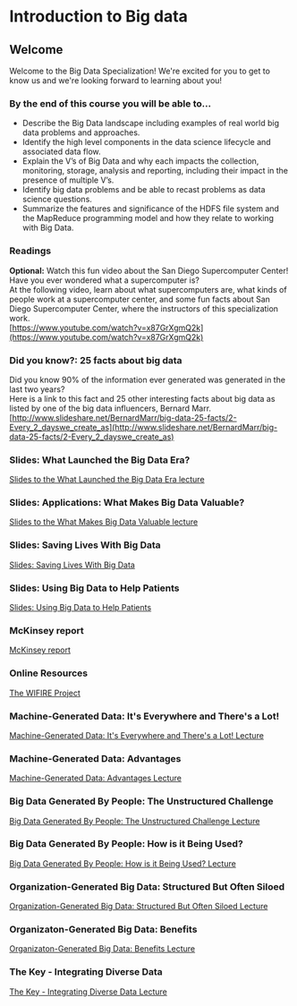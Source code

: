 # Introduction to Big data

## Welcome
Welcome to the Big Data Specialization! We're excited for you to get to know us and we're looking forward to learning about you!

### By the end of this course you will be able to...
* Describe the Big Data landscape including examples of real world big data problems and approaches.
* Identify the high level components in the data science lifecycle and associated data flow.
* Explain the V’s of Big Data and why each impacts the collection, monitoring, storage, analysis and reporting, including their impact in the presence of multiple V’s.
* Identify big data problems and be able to recast problems as data science questions.
* Summarize the features and significance of the HDFS file system and the MapReduce programming model and how they relate to working with Big Data.

### Readings
**Optional:** Watch this fun video about the San Diego Supercomputer Center!\
Have you ever wondered what a supercomputer is?\
At the following video, learn about what supercomputers are, what kinds of people work at a supercomputer center, and some fun facts about San Diego Supercomputer Center, where the instructors of this specialization work.\
[https://www.youtube.com/watch?v=x87GrXgmQ2k](https://www.youtube.com/watch?v=x87GrXgmQ2k)

### Did you know?: 25 facts about big data
Did you know 90% of the information ever generated was generated in the last two years?\
Here is a link to this fact and 25 other interesting facts about big data as listed by one of the big data influencers, Bernard Marr.\
[http://www.slideshare.net/BernardMarr/big-data-25-facts/2-Every_2_dayswe_create_as](http://www.slideshare.net/BernardMarr/big-data-25-facts/2-Every_2_dayswe_create_as)
### Slides: What Launched the Big Data Era?
[Slides to the What Launched the Big Data Era lecture](./files/What_Launched_the_Big_Data_Era.pdf)
### Slides: Applications: What Makes Big Data Valuable?
[Slides to the What Makes Big Data Valuable lecture](./files/What_Makes_Big_Data_Valuable.pdf)
### Slides: Saving Lives With Big Data
[Slides: Saving Lives With Big Data](./files/Saving_Lives_With_Big_Data.pdf)
### Slides: Using Big Data to Help Patients
[Slides: Using Big Data to Help Patients](./files/Using_Big_Data_to_Help_Patients.pdf)
### McKinsey report
[McKinsey report](http://www.mckinsey.com/business-functions/business-technology/our-insights/big-data-the-next-frontier-for-innovation)
### Online Resources
[The WIFIRE Project](https://www.youtube.com/watch?v=0ohwGggaXZM)
### Machine-Generated Data: It's Everywhere and There's a Lot!
[Machine-Generated Data: It's Everywhere and There's a Lot! Lecture](./files/Machine-Generated_Data-Its_Everywhere_and_Theres_a_Lot.pdf)
### Machine-Generated Data: Advantages
[Machine-Generated Data: Advantages Lecture](./files/Machine-Generated-Data_Advantages.pdf)
### Big Data Generated By People: The Unstructured Challenge
[Big Data Generated By People: The Unstructured Challenge Lecture](./files/Big_Data_Generated_By_People-The_Unstructured_Challenge.pdf)
### Big Data Generated By People: How is it Being Used?
[Big Data Generated By People: How is it Being Used? Lecture](./files/Big_Data_Generated_By_People-How_is_it_Being_Used.pdf)
### Organization-Generated Big Data: Structured But Often Siloed
[Organization-Generated Big Data: Structured But Often Siloed Lecture](./files/Organization-Generated_Big_Data_Structured_But_Often_Siloed.pdf)
### Organizaton-Generated Big Data: Benefits
[Organizaton-Generated Big Data: Benefits Lecture](./files/Organizaton-Generated_Big_Data-Benefits.pdf)
### The Key - Integrating Diverse Data
[The Key - Integrating Diverse Data Lecture](./files/The_Key-Integrating_Diverse_Data.pdf)
